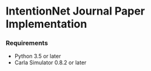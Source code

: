 # IntentionNet Journal Paper Implementation
### Requirements
  - Python 3.5 or later
  - Carla Simulator 0.8.2 or later
